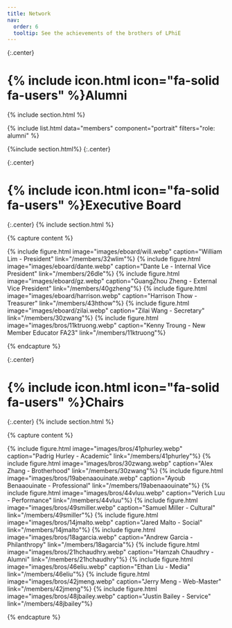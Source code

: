 ```yaml
---
title: Network
nav:
  order: 6
  tooltip: See the achievements of the brothers of LPhiE
---
```


{:.center}
# {% include icon.html icon="fa-solid fa-users" %}Alumni
{% include section.html %}

{% include list.html data="members" component="portrait" filters="role: alumni" %}

{%include section.html%} 
{:.center}

{:.center}
# {% include icon.html icon="fa-solid fa-users" %}Executive Board
{:.center}
{% include section.html %}

{% capture content %}

{% include figure.html image="images/eboard/will.webp" caption="William Lim - President" link="/members/32wlim"%}
{% include figure.html image="images/eboard/dante.webp" caption="Dante Le - Internal Vice President" link="/members/26dle"%}
{% include figure.html image="images/eboard/gz.webp" caption="GuangZhou Zheng - External Vice President" link="/members/40gzheng"%}
{% include figure.html image="images/eboard/harrison.webp" caption="Harrison Thow - Treasurer" link="/members/43hthow"%}
{% include figure.html image="images/eboard/zilai.webp" caption="Zilai Wang - Secretary" link="/members/30zwang"%}
{% include figure.html image="images/bros/11ktruong.webp" caption="Kenny Troung - New Member Educator FA23" link="/members/11ktruong"%}

{% endcapture %}

{:.center}
# {% include icon.html icon="fa-solid fa-users" %}Chairs
{:.center}
{% include section.html %}

{% capture content %}

{% include figure.html image="images/bros/41phurley.webp" caption="Padrig Hurley - Academic" link="/members/41phurley"%}
{% include figure.html image="images/bros/30zwang.webp" caption="Alex Zhang - Brotherhood" link="/members/30zwang"%}
{% include figure.html image="images/bros/19abenaaouinate.webp" caption="Ayoub Benaaouinate - Professional" link="/members/19abenaaouinate"%}
{% include figure.html image="images/bros/44vluu.webp" caption="Verich Luu - Performance" link="/members/44vluu"%}
{% include figure.html image="images/bros/49smiller.webp" caption="Samuel Miller - Cultural" link="/members/49smiller"%}
{% include figure.html image="images/bros/14jmalto.webp" caption="Jared Malto - Social" link="/members/14jmalto"%}
{% include figure.html image="images/bros/18agarcia.webp" caption="Andrew Garcia - Philanthropy" link="/members/18agarcia"%}
{% include figure.html image="images/bros/21hchaudhry.webp" caption="Hamzah Chaudhry - Alumni" link="/members/21hchaudhry"%}
{% include figure.html image="images/bros/46eliu.webp" caption="Ethan Liu - Media" link="/members/46eliu"%}
{% include figure.html image="images/bros/42jmeng.webp" caption="Jerry Meng - Web-Master" link="/members/42jmeng"%}
{% include figure.html image="images/bros/48jbailey.webp" caption="Justin Bailey - Service" link="/members/48jbailey"%}

{% endcapture %}
